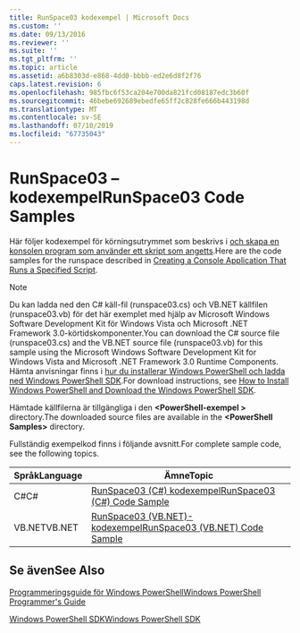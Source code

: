 ```yaml
---
title: RunSpace03 kodexempel | Microsoft Docs
ms.custom: ''
ms.date: 09/13/2016
ms.reviewer: ''
ms.suite: ''
ms.tgt_pltfrm: ''
ms.topic: article
ms.assetid: a6b8303d-e868-4dd0-bbbb-ed2e6d8f2f76
caps.latest.revision: 6
ms.openlocfilehash: 985fbc6f53ca204e700da821fcd08187edc3b60f
ms.sourcegitcommit: 46bebe692689ebedfe65ff2c828fe666b443198d
ms.translationtype: MT
ms.contentlocale: sv-SE
ms.lasthandoff: 07/10/2019
ms.locfileid: "67735043"
---
```

# <a name="runspace03-code-samples"></a><span data-ttu-id="0b993-102">RunSpace03 – kodexempel</span><span class="sxs-lookup"><span data-stu-id="0b993-102">RunSpace03 Code Samples</span></span>

<span data-ttu-id="0b993-103">Här följer kodexempel för körningsutrymmet som beskrivs i [och skapa en konsolen program som använder ett skript som angetts](fd).</span><span class="sxs-lookup"><span data-stu-id="0b993-103">Here are the code samples for the runspace described in [Creating a Console Application That Runs a Specified Script](fd).</span></span>

> [!NOTE]
> <span data-ttu-id="0b993-104">Du kan ladda ned den C# käll-fil (runspace03.cs) och VB.NET källfilen (runspace03.vb) för det här exemplet med hjälp av Microsoft Windows Software Development Kit för Windows Vista och Microsoft .NET Framework 3.0-körtidskomponenter.</span><span class="sxs-lookup"><span data-stu-id="0b993-104">You can download the C# source file (runspace03.cs) and the VB.NET source file (runspace03.vb) for this sample using the Microsoft Windows Software Development Kit for Windows Vista and Microsoft .NET Framework 3.0 Runtime Components.</span></span> <span data-ttu-id="0b993-105">Hämta anvisningar finns i [hur du installerar Windows PowerShell och ladda ned Windows PowerShell SDK](/powershell/developer/installing-the-windows-powershell-sdk).</span><span class="sxs-lookup"><span data-stu-id="0b993-105">For download instructions, see [How to Install Windows PowerShell and Download the Windows PowerShell SDK](/powershell/developer/installing-the-windows-powershell-sdk).</span></span>
>
> <span data-ttu-id="0b993-106">Hämtade källfilerna är tillgängliga i den  **\<PowerShell-exempel >** directory.</span><span class="sxs-lookup"><span data-stu-id="0b993-106">The downloaded source files are available in the **\<PowerShell Samples>** directory.</span></span>

<span data-ttu-id="0b993-107">Fullständig exempelkod finns i följande avsnitt.</span><span class="sxs-lookup"><span data-stu-id="0b993-107">For complete sample code, see the following topics.</span></span>

|<span data-ttu-id="0b993-108">Språk</span><span class="sxs-lookup"><span data-stu-id="0b993-108">Language</span></span>|<span data-ttu-id="0b993-109">Ämne</span><span class="sxs-lookup"><span data-stu-id="0b993-109">Topic</span></span>|
|--------------|-----------|
|<span data-ttu-id="0b993-110">C#</span><span class="sxs-lookup"><span data-stu-id="0b993-110">C#</span></span>|[<span data-ttu-id="0b993-111">RunSpace03 (C#) kodexempel</span><span class="sxs-lookup"><span data-stu-id="0b993-111">RunSpace03 (C#) Code Sample</span></span>](./runspace03-csharp-code-sample.md)|
|<span data-ttu-id="0b993-112">VB.NET</span><span class="sxs-lookup"><span data-stu-id="0b993-112">VB.NET</span></span>|[<span data-ttu-id="0b993-113">RunSpace03 (VB.NET)-kodexempel</span><span class="sxs-lookup"><span data-stu-id="0b993-113">RunSpace03 (VB.NET) Code Sample</span></span>](./runspace03-vb-net-code-sample.md)|

## <a name="see-also"></a><span data-ttu-id="0b993-114">Se även</span><span class="sxs-lookup"><span data-stu-id="0b993-114">See Also</span></span>

[<span data-ttu-id="0b993-115">Programmeringsguide för Windows PowerShell</span><span class="sxs-lookup"><span data-stu-id="0b993-115">Windows PowerShell Programmer's Guide</span></span>](./windows-powershell-programmer-s-guide.md)

[<span data-ttu-id="0b993-116">Windows PowerShell SDK</span><span class="sxs-lookup"><span data-stu-id="0b993-116">Windows PowerShell SDK</span></span>](../windows-powershell-reference.md)
